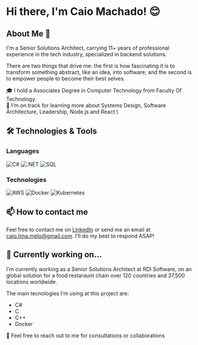 # Hi there, I'm Caio Machado! 😊

## About Me 🚀
I'm a Senior Solutions Architect, carrying 11+ years of professional experience in the tech industry, specialized in backend solutions.

There are two things that drive me: the first is how fascinating it is to transform something abstract, like an idea, into software; and the second is to empower people to become their best selves.

🎓 I hold a Associates Degree in Computer Technology from Faculty Of Technology.\
🌱 I'm on track for learning more about Systems Design, Software Architecture, Leadership, Node.js and React.\

## 🛠️ Technologies & Tools

### Languages

![C#](https://img.shields.io/badge/-C%23-000?&logo=csharp)
![.NET](https://img.shields.io/badge/-.NET-000?&logo=dotnet)
![SQL](https://img.shields.io/badge/-SQL-000?&logo=MySQL)

### Technologies

![AWS](https://img.shields.io/badge/-AWS-000?&logo=Amazon-AWS&logoColor=F90)
![Docker](https://img.shields.io/badge/-Docker-000?&logo=Docker)
![Kubernetes](https://img.shields.io/badge/-Kubernetes-000?&logo=Kubernetes)

## 📫 How to contact me

Feel free to contact me on [LinkedIn](https://www.linkedin.com/in/caio-lima-de-melo-machado-ba868528/) or send me an email at caio.lima.melo@gmail.com. I'll do my best to respond ASAP!

## 🚧 Currently working on...
I'm currently working as a Senior Solutions Architect at RDI Software, on an global solution for a food restaraunt chain over 120 countries and 37,500 locations worldwide.

The main tecnologies I'm using at this project are:
- C#
- C
- C++
- Docker
  
💬 Feel free to reach out to me for consultations or collaborations